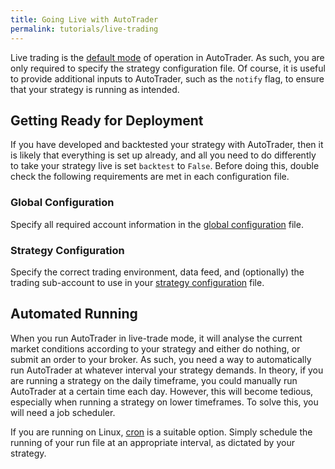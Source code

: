 ```yaml
---
title: Going Live with AutoTrader
permalink: tutorials/live-trading
---
```



Live trading is the [default mode](../docs/autotrader) of operation in AutoTrader. As such, you are only 
required to specify the strategy configuration file. Of course, it is useful to provide additional inputs 
to AutoTrader, such as the `notify` flag, to ensure that your strategy is running as intended.


## Getting Ready for Deployment
If you have developed and backtested your strategy with AutoTrader, then it is likely that everything is set 
up already, and all you need to do differently to take your strategy live is set `backtest` to `False`. 
Before doing this, double check the following requirements are met in each configuration file.

### Global Configuration
Specify all required account information in the [global configuration](../docs/configuration-global) file.


### Strategy Configuration
Specify the correct trading environment, data feed, and (optionally) the trading sub-account to use in your
[strategy configuration](../docs/configuration-strategy) file.


## Automated Running
When you run AutoTrader in live-trade mode, it will analyse the current market conditions according to your
strategy and either do nothing, or submit an order to your broker. As such, you need a way to automatically run
AutoTrader at whatever interval your strategy demands. In theory, if you are running a strategy on the daily 
timeframe, you could manually run AutoTrader at a certain time each day. However, this will become tedious, 
especially when running a strategy on lower timeframes. To solve this, you will need a job scheduler.

If you are running on Linux, [cron](https://en.wikipedia.org/wiki/Cron) is a suitable option. Simply schedule 
the running of your run file at an appropriate interval, as dictated by your strategy.

